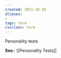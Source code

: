 ```yaml
---
created: 2021-10-18
aliases:
- 
tags: term
cssclass: term
---
```



Personality tests

**See**:: [[Personality Tests]]

